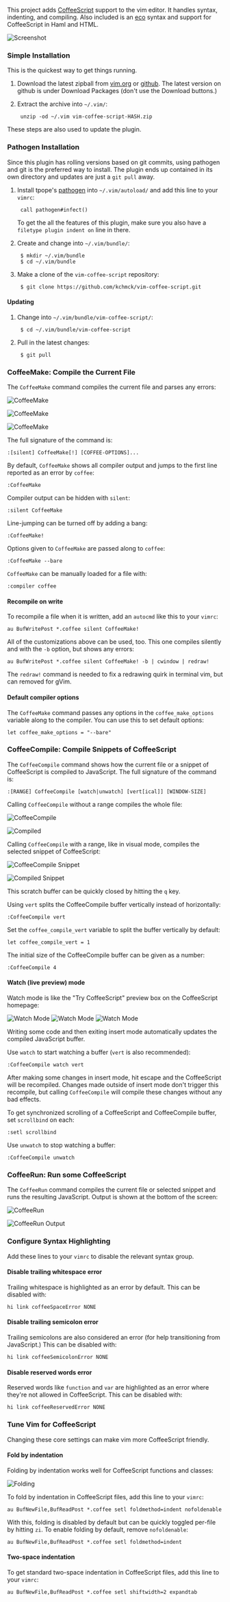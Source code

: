 This project adds [CoffeeScript] support to the vim editor. It handles syntax,
indenting, and compiling. Also included is an [eco] syntax and support for
CoffeeScript in Haml and HTML.

![Screenshot](http://i.imgur.com/BV29H.png)

[CoffeeScript]: http://jashkenas.github.com/coffee-script/
[eco]: https://github.com/sstephenson/eco

### Simple Installation

This is the quickest way to get things running.

1. Download the latest zipball from [vim.org][zipball-vim] or
   [github][zipball-github]. The latest version on github is under Download
   Packages (don't use the Download buttons.)

2. Extract the archive into `~/.vim/`:

        unzip -od ~/.vim vim-coffee-script-HASH.zip

These steps are also used to update the plugin.

[zipball-vim]: http://www.vim.org/scripts/script.php?script_id=3590
[zipball-github]: https://github.com/kchmck/vim-coffee-script/downloads

### Pathogen Installation

Since this plugin has rolling versions based on git commits, using pathogen and
git is the preferred way to install. The plugin ends up contained in its own
directory and updates are just a `git pull` away.

1. Install tpope's [pathogen] into `~/.vim/autoload/` and add this line to your
   `vimrc`:

        call pathogen#infect()

    To get the all the features of this plugin, make sure you also have a
    `filetype plugin indent on` line in there.

[pathogen]: http://www.vim.org/scripts/script.php?script_id=2332

2. Create and change into `~/.vim/bundle/`:

        $ mkdir ~/.vim/bundle
        $ cd ~/.vim/bundle

3. Make a clone of the `vim-coffee-script` repository:

        $ git clone https://github.com/kchmck/vim-coffee-script.git

#### Updating

1. Change into `~/.vim/bundle/vim-coffee-script/`:

        $ cd ~/.vim/bundle/vim-coffee-script

2. Pull in the latest changes:

        $ git pull

### CoffeeMake: Compile the Current File

The `CoffeeMake` command compiles the current file and parses any errors:

  ![CoffeeMake](http://i.imgur.com/OKRKE.png)

  ![CoffeeMake](http://i.imgur.com/PQ6ed.png)

  ![CoffeeMake](http://i.imgur.com/Jp6NI.png)

The full signature of the command is:

    :[silent] CoffeeMake[!] [COFFEE-OPTIONS]...

By default, `CoffeeMake` shows all compiler output and jumps to the first line
reported as an error by `coffee`:

    :CoffeeMake

Compiler output can be hidden with `silent`:

    :silent CoffeeMake

Line-jumping can be turned off by adding a bang:

    :CoffeeMake!

Options given to `CoffeeMake` are passed along to `coffee`:

    :CoffeeMake --bare

`CoffeeMake` can be manually loaded for a file with:

    :compiler coffee

#### Recompile on write

To recompile a file when it is written, add an `autocmd` like this to your
`vimrc`:

    au BufWritePost *.coffee silent CoffeeMake!

All of the customizations above can be used, too. This one compiles silently
and with the `-b` option, but shows any errors:

    au BufWritePost *.coffee silent CoffeeMake! -b | cwindow | redraw!

The `redraw!` command is needed to fix a redrawing quirk in terminal vim, but
can removed for gVim.

#### Default compiler options

The `CoffeeMake` command passes any options in the `coffee_make_options`
variable along to the compiler. You can use this to set default options:

    let coffee_make_options = "--bare"

### CoffeeCompile: Compile Snippets of CoffeeScript

The `CoffeeCompile` command shows how the current file or a snippet of
CoffeeScript is compiled to JavaScript. The full signature of the command is:

    :[RANGE] CoffeeCompile [watch|unwatch] [vert[ical]] [WINDOW-SIZE]

Calling `CoffeeCompile` without a range compiles the whole file:

  ![CoffeeCompile](http://i.imgur.com/pTesp.png)

  ![Compiled](http://i.imgur.com/81QMf.png)

Calling `CoffeeCompile` with a range, like in visual mode, compiles the selected
snippet of CoffeeScript:

  ![CoffeeCompile Snippet](http://i.imgur.com/Rm7iu.png)

  ![Compiled Snippet](http://i.imgur.com/KmrG8.png)

This scratch buffer can be quickly closed by hitting the `q` key.

Using `vert` splits the CoffeeCompile buffer vertically instead of horizontally:

    :CoffeeCompile vert

Set the `coffee_compile_vert` variable to split the buffer vertically by
default:

    let coffee_compile_vert = 1

The initial size of the CoffeeCompile buffer can be given as a number:

    :CoffeeCompile 4

#### Watch (live preview) mode

Watch mode is like the "Try CoffeeScript" preview box on the CoffeeScript
homepage:

  ![Watch Mode](http://i.imgur.com/wIN6h.png)
  ![Watch Mode](http://i.imgur.com/GgdCo.png)
  ![Watch Mode](http://i.imgur.com/QdpAP.png)

Writing some code and then exiting insert mode automatically updates the
compiled JavaScript buffer.

Use `watch` to start watching a buffer (`vert` is also recommended):

    :CoffeeCompile watch vert

After making some changes in insert mode, hit escape and the CoffeeScript will
be recompiled. Changes made outside of insert mode don't trigger this recompile,
but calling `CoffeeCompile` will compile these changes without any bad effects.

To get synchronized scrolling of a CoffeeScript and CoffeeCompile buffer, set
`scrollbind` on each:

    :setl scrollbind

Use `unwatch` to stop watching a buffer:

    :CoffeeCompile unwatch

### CoffeeRun: Run some CoffeeScript

The `CoffeeRun` command compiles the current file or selected snippet and runs
the resulting JavaScript. Output is shown at the bottom of the screen:

  ![CoffeeRun](http://i.imgur.com/d4yXC.png)

  ![CoffeeRun Output](http://i.imgur.com/m6UID.png)

### Configure Syntax Highlighting

Add these lines to your `vimrc` to disable the relevant syntax group.

#### Disable trailing whitespace error

Trailing whitespace is highlighted as an error by default. This can be disabled
with:

    hi link coffeeSpaceError NONE

#### Disable trailing semicolon error

Trailing semicolons are also considered an error (for help transitioning from
JavaScript.) This can be disabled with:

    hi link coffeeSemicolonError NONE

#### Disable reserved words error

Reserved words like `function` and `var` are highlighted as an error where
they're not allowed in CoffeeScript. This can be disabled with:

    hi link coffeeReservedError NONE

### Tune Vim for CoffeeScript

Changing these core settings can make vim more CoffeeScript friendly.

#### Fold by indentation

Folding by indentation works well for CoffeeScript functions and classes:

  ![Folding](http://i.imgur.com/lpDWo.png)

To fold by indentation in CoffeeScript files, add this line to your `vimrc`:

    au BufNewFile,BufReadPost *.coffee setl foldmethod=indent nofoldenable

With this, folding is disabled by default but can be quickly toggled per-file
by hitting `zi`. To enable folding by default, remove `nofoldenable`:

    au BufNewFile,BufReadPost *.coffee setl foldmethod=indent

#### Two-space indentation

To get standard two-space indentation in CoffeeScript files, add this line to
your `vimrc`:

    au BufNewFile,BufReadPost *.coffee setl shiftwidth=2 expandtab
